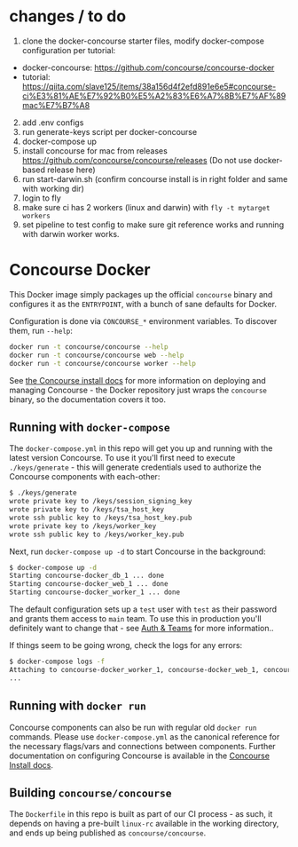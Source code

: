 # changes / to do
1. clone the docker-concourse starter files, modify docker-compose configuration per tutorial:
- docker-concourse: https://github.com/concourse/concourse-docker
- tutorial: https://qiita.com/slave125/items/38a156d4f2efd891e6e5#concourse-ci%E3%81%AE%E7%92%B0%E5%A2%83%E6%A7%8B%E7%AF%89mac%E7%B7%A8

2. add .env configs
3. run generate-keys script per docker-concourse 
4. docker-compose up
5. install concourse for mac from releases https://github.com/concourse/concourse/releases (Do not use docker-based release here)
6. run start-darwin.sh (confirm concourse install is in right folder and same with working dir)
7. login to fly
8. make sure ci has 2 workers (linux and darwin) with `fly -t mytarget workers`
9. set pipeline to test config to make sure git reference works and running with darwin worker works.


# Concourse Docker

This Docker image simply packages up the official `concourse` binary and
configures it as the `ENTRYPOINT`, with a bunch of sane defaults for Docker.

Configuration is done via `CONCOURSE_*` environment variables. To discover
them, run `--help`:

```sh
docker run -t concourse/concourse --help
docker run -t concourse/concourse web --help
docker run -t concourse/concourse worker --help
```

See [the Concourse install docs](https://concourse-ci.org/install.html) for more
information on deploying and managing Concourse - the Docker repository just
wraps the `concourse` binary, so the documentation covers it too.

## Running with `docker-compose`

The `docker-compose.yml` in this repo will get you up and running with the
latest version Concourse. To use it you'll first need to execute
`./keys/generate` - this will generate credentials used to authorize the
Concourse components with each-other:

```sh
$ ./keys/generate
wrote private key to /keys/session_signing_key
wrote private key to /keys/tsa_host_key
wrote ssh public key to /keys/tsa_host_key.pub
wrote private key to /keys/worker_key
wrote ssh public key to /keys/worker_key.pub
```

Next, run `docker-compose up -d` to start Concourse in the background:

```sh
$ docker-compose up -d
Starting concourse-docker_db_1 ... done
Starting concourse-docker_web_1 ... done
Starting concourse-docker_worker_1 ... done
```

The default configuration sets up a `test` user with `test` as their password
and grants them access to `main` team. To use this in production you'll
definitely want to change that - see [Auth &
Teams](https://concourse-ci.org/auth.html) for more information..

If things seem to be going wrong, check the logs for any errors:

```sh
$ docker-compose logs -f
Attaching to concourse-docker_worker_1, concourse-docker_web_1, concourse-docker_db_1
...
```

## Running with `docker run`

Concourse components can also be run with regular old `docker run` commands.
Please use `docker-compose.yml` as the canonical reference for the necessary
flags/vars and connections between components. Further documentation on
configuring Concourse is available in the [Concourse Install
docs](https://concourse-ci.org/install.html).

## Building `concourse/concourse`

The `Dockerfile` in this repo is built as part of our CI process - as such, it
depends on having a pre-built `linux-rc` available in the working directory, and
ends up being published as `concourse/concourse`.
